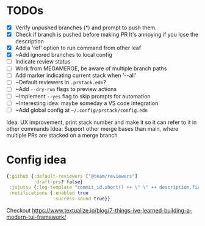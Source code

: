 # TODOs

- [x] Verify unpushed branches (*) and prompt to push them.
- [x] Check if branch is pushed before making PR
        It's annoying if you lose the description
- [x] Add a 'ref' option to run command from other leaf
- [x] ~Add ignored branches to local config
- [ ] Indicate review status
- [ ] Work from MEGAMERGE, be aware of multiple branch paths
- [ ] Add marker indicating current stack when '--all'
- [ ] ~Default reviewers in `.prstack.edn`?
- [ ] ~Add `--dry-run` flags to preview actions
- [ ] ~Implement `--yes` flag to skip prompts for automation
- [ ] ~Interesting idea: maybe someday a VS code integration
- [ ] ~Add global config at `~/.config/prstack/config.edn`

Idea: UX improvement, print stack number and make it so it can refer to it in other commands
Idea: Support other merge bases than main, where multiple PRs are stacked on a merge branch

# Config idea

```clojure
{:github {:default-reviewers ["@team/reviewers"]
          :draft-prs? false}
 :jujutsu {:log-template "commit_id.short() ++ \" \" ++ description.first_line()"}
 :notifications {:enabled true
                 :success-sound true}}
```

Checkout https://www.textualize.io/blog/7-things-ive-learned-building-a-modern-tui-framework/
